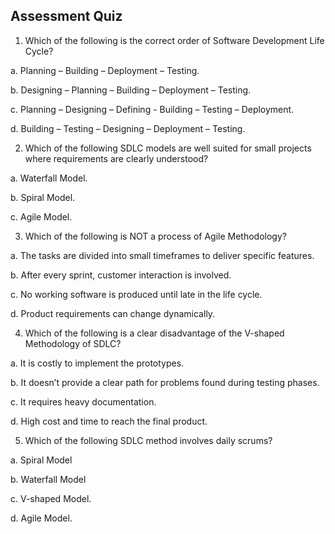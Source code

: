 ## Assessment Quiz

1.	Which of the following is the correct order of Software Development Life Cycle?

a.	Planning – Building – Deployment – Testing.

b.	Designing – Planning – Building – Deployment – Testing.

c.	Planning – Designing – Defining - Building – Testing – 
Deployment. 

d.	Building – Testing – Designing – Deployment – Testing.

2.	Which of the following SDLC models are well suited for small projects where requirements are clearly understood?

a.	Waterfall Model. 

b.	Spiral Model.

c.	Agile Model.

3.	Which of the following is NOT a process of Agile Methodology?

a.	The tasks are divided into small timeframes to deliver specific features.

b.	After every sprint, customer interaction is involved.

c.	No working software is produced until late in the life cycle. 

d.	Product requirements can change dynamically.

4.	Which of the following is a clear disadvantage of the V-shaped Methodology of SDLC?

a.	It is costly to implement the prototypes.

b.	It doesn’t provide a clear path for problems found during 
testing phases. 

c.	It requires heavy documentation.

d.	High cost and time to reach the final product.

5.	Which of the following SDLC method involves daily scrums?

a.	Spiral Model

b.	Waterfall Model

c.	V-shaped Model.

d.	Agile Model. 
